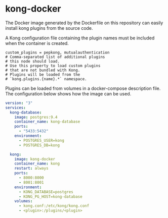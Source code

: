 # kong-docker

The Docker image generated by the Dockerfile on this repository can easily install kong plugins from the source code.

A Kong configuration file containing the plugin names must be included when the container is created.

``` shell
custom_plugins = pepkong, mutualauthentication
# Comma-separated list of additional plugins
# this node should load.
# Use this property to load custom plugins
# that are not bundled with Kong.
# Plugins will be loaded from the
# `kong.plugins.{name}.*` namespace.

```

Plugins can be loaded from volumes in a docker-compose description file. The configuration below shows how the image can be used.

``` yml
version: "3"
services:
  kong-database:
    image: postgres:9.4
    container_name: kong-database
    ports:
      - "5433:5432"
    environment:
      - POSTGRES_USER=kong
      - POSTGRES_DB=kong

  kong:
    image: kong-docker
    container_name: kong
    restart: always
    ports:
      - 8000:8000
      - 8001:8001
    environment:
      - KONG_DATABASE=postgres
      - KONG_PG_HOST=kong-database
    volumes:
      - kong.conf:/etc/kong/kong.conf
      - <plugin>:/plugins/<plugin>
```
